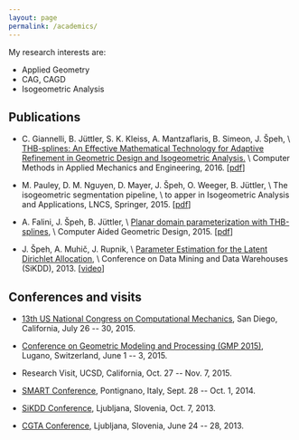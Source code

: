 ```yaml
---
layout: page
permalink: /academics/
---
```


My research interests are:

* Applied Geometry 
* CAG, CAGD
* Isogeometric Analysis

Publications
------------

* C. Giannelli, B. Jüttler, S. K. Kleiss, A. Mantzaflaris, B. Simeon, J. Špeh,  \\
  [THB-splines: An Effective Mathematical Technology for Adaptive Refinement in Geometric Design and Isogeometric Analysis.](http://www.sciencedirect.com/science/article/pii/S0045782515003540) \\
  Computer Methods in Applied Mechanics and Engineering, 2016. 
  [[pdf](https://gs.jku.at/pubs/NFNreport30.pdf)]

* M. Pauley, D. M.  Nguyen, D. Mayer, J. Špeh, O. Weeger, B. J&#252;ttler,  \\
  The isogeometric segmentation pipeline, \\
  to apper in Isogeometric Analysis and Applications, LNCS, Springer, 2015. 
  [[pdf](https://gs.jku.at/pubs/NFNreport31.pdf)]

* A. Falini, J. Špeh, B. J&#252;ttler,  \\
   [Planar domain parameterization with 
   THB-splines](http://www.sciencedirect.com/science/article/pii/S0167839615000370), \\
   Computer Aided Geometric Design, 2015. [[pdf](https://gs.jku.at/pubs/domainParameterization.pdf)]
   
* J. Špeh, A. Muhič, J. Rupnik, \\
   [Parameter Estimation for the Latent Dirichlet 
   Allocation](http://ailab.ijs.si/dunja/SiKDD2013/Papers/Speh-ldaAlgorithms.pdf), \\
   Conference on Data Mining and Data Warehouses (SiKDD), 2013. 
   [[video](http://videolectures.net/sikdd2013_speh_dirichlet_allocation/)]

Conferences and visits
----------------------

* [13th US National Congress on Computational Mechanics](http://13.usnccm.org/), San Diego, California, July 26 -- 30, 2015.

* [Conference on Geometric Modeling and Processing (GMP 2015)](http://gmp2015.inf.usi.ch/), 
  Lugano, Switzerland, June 1 -- 3, 2015. 

* Research Visit, UCSD, California, Oct. 27 -- Nov. 7, 2015.

* [SMART Conference](http://smart2014.diism.unisi.it/), Pontignano, Italy, Sept. 28 --
  Oct. 1, 2014.

* [SiKDD Conference](http://ailab.ijs.si/dunja/SiKDD2013/), Ljubljana, Slovenia, 
  Oct. 7, 2013. 

* [CGTA Conference](http://conferences2.imfm.si/conferenceDisplay.py?confId=15),
  Ljubljana, Slovenia, June 24 -- 28,  2013.













